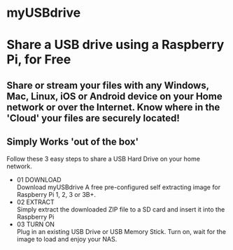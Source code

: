 # myUSBdrive
<h1>Share a USB drive using a Raspberry Pi, for Free</h1>
<h2>Share or stream your files with any Windows, Mac, Linux, iOS or Android device on your Home network or over the Internet. 
Know where in the 'Cloud' your files are securely located!</h2>
<h2>Simply Works 'out of the box'</h2>
Follow these 3 easy steps to share a USB Hard Drive on your home network.  
<ul>
  <li>01 DOWNLOAD</li>
Download myUSBdrive
A free pre-configured self extracting image for Raspberry Pi 1, 2, 3 or 3B+.

<li>02 EXTRACT</li>
Simply extract the downloaded ZIP file to a SD card and insert it into the Raspberry Pi

<li> 03 TURN ON </li>
Plug in an existing USB Drive or USB Memory Stick. Turn on, wait for the image to load and enjoy your NAS.
</ul>
